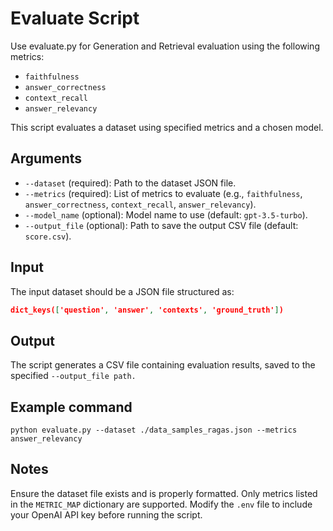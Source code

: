 # Evaluate Script
Use evaluate.py for Generation and Retrieval evaluation using the following metrics:
- `faithfulness`
- `answer_correctness`
- `context_recall`
- `answer_relevancy`

This script evaluates a dataset using specified metrics and a chosen model.

## Arguments

- `--dataset` (required): Path to the dataset JSON file.
- `--metrics` (required): List of metrics to evaluate (e.g., `faithfulness`, `answer_correctness`, `context_recall`, `answer_relevancy`).
- `--model_name` (optional): Model name to use (default: `gpt-3.5-turbo`).
- `--output_file` (optional): Path to save the output CSV file (default: `score.csv`).

## Input

The input dataset should be a JSON file structured as:

```json
dict_keys(['question', 'answer', 'contexts', 'ground_truth'])
```

## Output

The script generates a CSV file containing evaluation results, saved to the specified ```--output_file path. ```

## Example command

```python evaluate.py --dataset ./data_samples_ragas.json --metrics answer_relevancy```

## Notes
Ensure the dataset file exists and is properly formatted.
Only metrics listed in the ```METRIC_MAP``` dictionary are supported.
Modify the ```.env``` file to include your OpenAI API key before running the script.